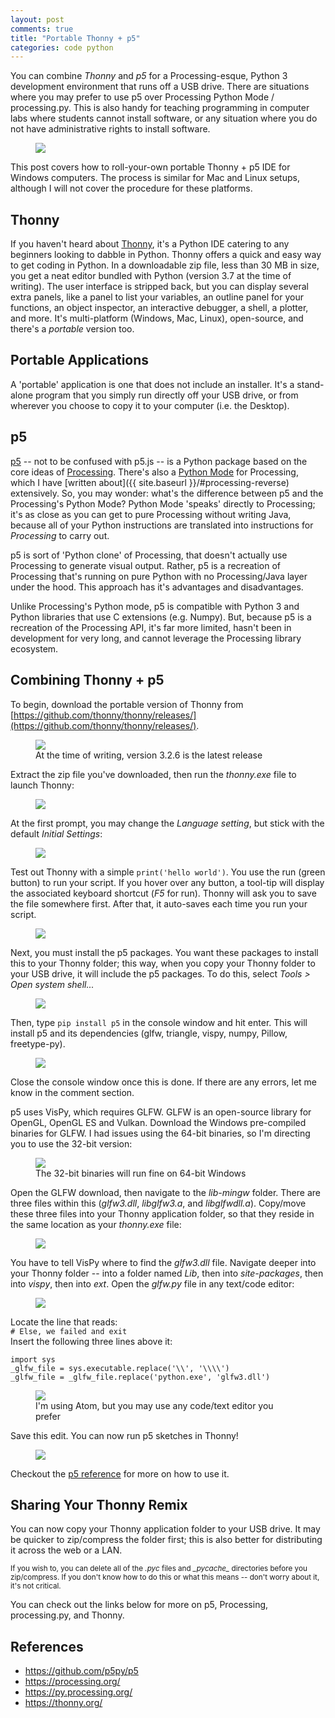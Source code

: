```yaml
---
layout: post
comments: true
title: "Portable Thonny + p5"
categories: code python
---
```


You can combine *Thonny* and *p5* for a Processing-esque, Python 3 development environment that runs off a USB drive. There are situations where you may prefer to use p5 over Processing Python Mode / processing.py. This is also handy for teaching programming in computer labs where students cannot install software, or any situation where you do not have administrative rights to install software.

<figure>
  <img src="{{ site.url }}/img/tpp/header.png" class="fullwidth" />
</figure>

This post covers how to roll-your-own portable Thonny + p5 IDE for Windows computers. The process is similar for Mac and Linux setups, although I will not cover the procedure for these platforms.

## Thonny

If you haven't heard about [Thonny](https://thonny.org/), it's a Python IDE catering to any beginners looking to dabble in Python. Thonny offers a quick and easy way to get coding in Python. In a downloadable zip file, less than 30 MB in size, you get a neat editor bundled with Python (version 3.7 at the time of writing). The user interface is stripped back, but you can display several extra panels, like a panel to list your variables, an outline panel for your functions, an object inspector, an interactive debugger, a shell, a plotter, and more. It's multi-platform (Windows, Mac, Linux), open-source, and there's a *portable* version too.

## Portable Applications

A 'portable' application is one that does not include an installer. It's a stand-alone program that you simply run directly off your USB drive, or from wherever you choose to copy it to your computer (i.e. the Desktop).

## p5

[p5](https://github.com/p5py/p5) -- not to be confused with p5.js -- is a Python package based on the core ideas of [Processing](https://processing.org/). There's also a [Python Mode](https://py.processing.org/) for Processing, which I have [written about]({{ site.baseurl }}/#processing-reverse) extensively. So, you may wonder: what's the difference between p5 and the Processing's Python Mode? Python Mode 'speaks' directly to Processing; it's as close as you can get to pure Processing without writing Java, because all of your Python instructions are translated into instructions for *Processing* to carry out.

p5 is sort of 'Python clone' of Processing, that doesn't actually use Processing to generate visual output. Rather, p5 is a recreation of Processing that's running on pure Python with no Processing/Java layer under the hood. This approach has it's advantages and disadvantages.

Unlike Processing's Python mode, p5 is compatible with Python 3 and Python libraries that use C extensions (e.g. Numpy). But, because p5 is a recreation of the Processing API, it's far more limited, hasn't been in development for very long, and cannot leverage the Processing library ecosystem.

## Combining Thonny + p5

To begin, download the portable version of Thonny from [https://github.com/thonny/thonny/releases/](https://github.com/thonny/thonny/releases/).

<figure>
  <img src="{{ site.url }}/img/tpp/thonny-download.png" class="fullwidth" />
  <figcaption>At the time of writing, version 3.2.6 is the latest release</figcaption>
</figure>

Extract the zip file you've downloaded, then run the *thonny.exe* file to launch Thonny:

<figure>
  <img src="{{ site.url }}/img/tpp/thonny-extract.png" class="fullwidth" />
</figure>

At the first prompt, you may change the *Language setting*, but stick with the default *Initial Settings*:

<figure>
  <img src="{{ site.url }}/img/tpp/thonny-splash.png" style="max-width:330px" />
</figure>

Test out Thonny with a simple `print('hello world')`. You use the run (green button) to run your script. If you hover over any button, a tool-tip will display the associated keyboard shortcut (*F5* for run). Thonny will ask you to save the file somewhere first. After that, it auto-saves each time you run your script.

<figure>
  <img src="{{ site.url }}/img/tpp/thonny-hello-world.png" class="fullwidth" />
</figure>

Next, you must install the p5 packages. You want these packages to install this to your Thonny folder; this way, when you copy your Thonny folder to your USB drive, it will include the p5 packages. To do this, select *Tools > Open system shell...*

<figure>
  <img src="{{ site.url }}/img/tpp/p5-package.png" class="fullwidth" />
</figure>

Then, type `pip install p5` in the console window and hit enter. This will install p5 and its dependencies (glfw, triangle, vispy, numpy, Pillow, freetype-py).

<figure>
  <img src="{{ site.url }}/img/tpp/p5-pip.png" class="fullwidth" />
</figure>

Close the console window once this is done. If there are any errors, let me know in the comment section.

p5 uses VisPy, which requires GLFW. GLFW is an open-source library for OpenGL, OpenGL ES and Vulkan. Download the Windows pre-compiled binaries for GLFW. I had issues using the 64-bit binaries, so I'm directing you to use the 32-bit version:

<figure>
  <img src="{{ site.url }}/img/tpp/glfw-download.png" class="fullwidth" />
  <figcaption>The 32-bit binaries will run fine on 64-bit Windows</figcaption>
</figure>

Open the GLFW download, then navigate to the *lib-mingw* folder. There are three files within this (*glfw3.dll*, *libglfw3.a*, and *libglfwdll.a*). Copy/move these three files into your Thonny application folder, so that they reside in the same location as your *thonny.exe* file:

<figure>
  <img src="{{ site.url }}/img/tpp/glfw-copy-in.png" class="fullwidth" />
</figure>

You have to tell VisPy where to find the *glfw3.dll* file. Navigate deeper into your Thonny folder -- into a folder named *Lib*, then into *site-packages*, then into *vispy*, then into *ext*. Open the *glfw.py* file in any text/code editor:

<figure>
  <img src="{{ site.url }}/img/tpp/glfw-locate.png" class="fullwidth" />
</figure>

Locate the line that reads:  
`# Else, we failed and exit`  
Insert the following three lines above it:
~~~
import sys
_glfw_file = sys.executable.replace('\\', '\\\\')
_glfw_file = _glfw_file.replace('python.exe', 'glfw3.dll')
~~~

<figure>
  <img src="{{ site.url }}/img/tpp/glfw-edit.png" class="fullwidth" />
  <figcaption>I'm using Atom, but you may use any code/text editor you prefer</figcaption>
</figure>

Save this edit. You can now run p5 sketches in Thonny!

<figure>
  <img src="{{ site.url }}/img/tpp/done.png" class="fullwidth" />
</figure>

Checkout the [p5 reference](https://p5.readthedocs.io) for more on how to use it.

## Sharing Your Thonny Remix

You can now copy your Thonny application folder to your USB drive. It may be quicker to zip/compress the folder first; this is also better for distributing it across the web or a LAN.

<sup markdown="1">If you wish to, you can delete all of the *.pyc* files and *\__pycache\__* directories before you zip/compress. If you don't know how to do this or what this means -- don't worry about it, it's not critical.</sup>

You can check out the links below for more on p5, Processing, processing.py, and Thonny.

## References

* https://github.com/p5py/p5
* https://processing.org/
* https://py.processing.org/
* https://thonny.org/
